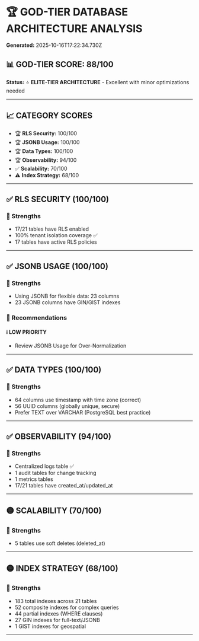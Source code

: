 # 🏆 GOD-TIER DATABASE ARCHITECTURE ANALYSIS

**Generated:** 2025-10-16T17:22:34.730Z

## 📊 GOD-TIER SCORE: 88/100

**Status:** ⭐ **ELITE-TIER ARCHITECTURE** - Excellent with minor optimizations needed

---

## 📈 CATEGORY SCORES

- 🏆 **RLS Security:** 100/100
- 🏆 **JSONB Usage:** 100/100
- 🏆 **Data Types:** 100/100
- 🏆 **Observability:** 94/100
- ✅ **Scalability:** 70/100
- ⚠️ **Index Strategy:** 68/100

---

## ✅ RLS SECURITY (100/100)

### 💪 Strengths

- 17/21 tables have RLS enabled
- 100% tenant isolation coverage ✅
- 17 tables have active RLS policies

---

## ✅ JSONB USAGE (100/100)

### 💪 Strengths

- Using JSONB for flexible data: 23 columns
- 23 JSONB columns have GIN/GIST indexes

### 🎯 Recommendations

#### ℹ️  LOW PRIORITY

- Review JSONB Usage for Over-Normalization

---

## ✅ DATA TYPES (100/100)

### 💪 Strengths

- 64 columns use timestamp with time zone (correct)
- 56 UUID columns (globally unique, secure)
- Prefer TEXT over VARCHAR (PostgreSQL best practice)

---

## ✅ OBSERVABILITY (94/100)

### 💪 Strengths

- Centralized logs table ✅
- 1 audit tables for change tracking
- 1 metrics tables
- 17/21 tables have created_at/updated_at

---

## 🟡 SCALABILITY (70/100)

### 💪 Strengths

- 5 tables use soft deletes (deleted_at)

---

## 🟡 INDEX STRATEGY (68/100)

### 💪 Strengths

- 183 total indexes across 21 tables
- 52 composite indexes for complex queries
- 44 partial indexes (WHERE clauses)
- 27 GIN indexes for full-text/JSONB
- 1 GIST indexes for geospatial

---

